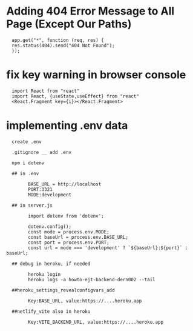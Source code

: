 # Adding 404 Error Message to All Page (Except Our Paths)

      app.get("*", function (req, res) {
      res.status(404).send("404 Not Found");
      });

# fix key warning in browser console

      import React from "react"
      import React, {useState,useEffect} from "react"
      <React.Fragment key={i}></React.Fragment>

# implementing .env data

      create .env

      .gitignore __ add .env

      npm i dotenv

      ## in .env

            BASE_URL = http://localhost
            PORT:3321
            MODE:development

      ## in server.js

            import dotenv from 'dotenv';

            dotenv.config();
            const mode = process.env.MODE;
            const baseUrl = process.env.BASE_URL;
            const port = process.env.PORT;
            const url = mode === 'development' ? `${baseUrl}:${port}` : baseUrl;

      ## debug in heroku, if needed

            heroku login
            heroku logs -a howto-ejt-backend-dern002 --tail

      ##heroku_settings_revealconfigvars_add

            Key:BASE_URL, value:https://....heroku.app

      ##netlify_vite also in heroku

            Key:VITE_BACKEND_URL, value:https://....heroku.app
